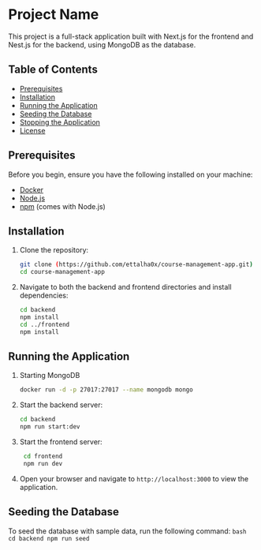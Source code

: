 # Project Name

This project is a full-stack application built with Next.js for the frontend and Nest.js for the backend, using MongoDB as the database.

## Table of Contents

- [Prerequisites](#prerequisites)
- [Installation](#installation)
- [Running the Application](#running-the-application)
- [Seeding the Database](#seeding-the-database)
- [Stopping the Application](#stopping-the-application)
- [License](#license)

## Prerequisites

Before you begin, ensure you have the following installed on your machine:

- [Docker](https://www.docker.com/get-started)
- [Node.js](https://nodejs.org/)
- [npm](https://www.npmjs.com/get-npm) (comes with Node.js)

## Installation

1. Clone the repository:

   ```bash
   git clone (https://github.com/ettalha0x/course-management-app.git)
   cd course-management-app
    ```
2. Navigate to both the backend and frontend directories and install dependencies:

   ```bash
   cd backend
   npm install
   cd ../frontend
   npm install
   ```
## Running the Application

1. Starting MongoDB
    ```bash
    docker run -d -p 27017:27017 --name mongodb mongo
    ```
2. Start the backend server:

   ```bash
   cd backend
   npm run start:dev
   ```
3. Start the frontend server:

   ```bash
    cd frontend
    npm run dev
    ```
4. Open your browser and navigate to `http://localhost:3000` to view the application.

## Seeding the Database

To seed the database with sample data, run the following command:
    ```bash
    cd backend
    npm run seed
    ```
